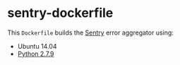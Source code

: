 # sentry-dockerfile

This `Dockerfile` builds the [Sentry](https://github.com/getsentry/sentry)
error aggregator using:

  * Ubuntu 14.04
  * [Python 2.7.9](https://www.python.org/ftp/python/2.7.9/Python-2.7.9.tar.xz)
